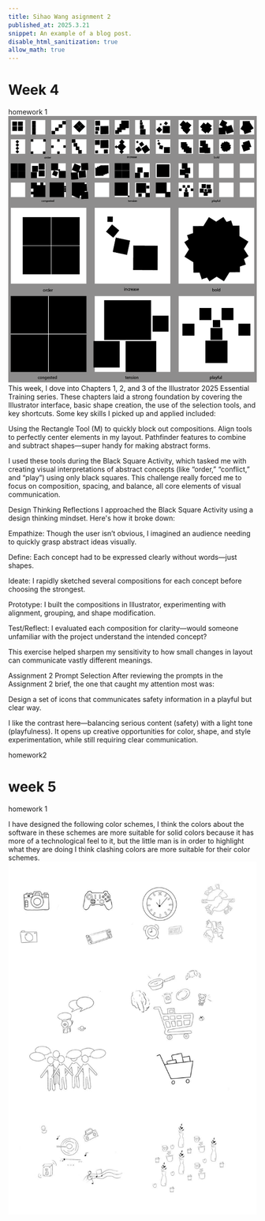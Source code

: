 ```yaml
---
title: Sihao Wang asignment 2
published_at: 2025.3.21
snippet: An example of a blog post.
disable_html_sanitization: true
allow_math: true
---
```

# Week 4
homework 1
![black square](<../static/1/Benny blacksquare (2).png>)
This week, I dove into Chapters 1, 2, and 3 of the Illustrator 2025 Essential Training series. These chapters laid a strong foundation by covering the Illustrator interface, basic shape creation, the use of the selection tools, and key shortcuts. Some key skills I picked up and applied included:

Using the Rectangle Tool (M) to quickly block out compositions.
Align tools to perfectly center elements in my layout.
Pathfinder features to combine and subtract shapes—super handy for making abstract forms.

I used these tools during the Black Square Activity, which tasked me with creating visual interpretations of abstract concepts (like “order,” “conflict,” and “play”) using only black squares. This challenge really forced me to focus on composition, spacing, and balance, all core elements of visual communication.

Design Thinking Reflections
I approached the Black Square Activity using a design thinking mindset. Here's how it broke down:

Empathize: Though the user isn’t obvious, I imagined an audience needing to quickly grasp abstract ideas visually.

Define: Each concept had to be expressed clearly without words—just shapes.

Ideate: I rapidly sketched several compositions for each concept before choosing the strongest.

Prototype: I built the compositions in Illustrator, experimenting with alignment, grouping, and shape modification.

Test/Reflect: I evaluated each composition for clarity—would someone unfamiliar with the project understand the intended concept?

This exercise helped sharpen my sensitivity to how small changes in layout can communicate vastly different meanings.

Assignment 2 Prompt Selection
After reviewing the prompts in the Assignment 2 brief, the one that caught my attention most was:

Design a set of icons that communicates safety information in a playful but clear way.

I like the contrast here—balancing serious content (safety) with a light tone (playfulness). It opens up creative opportunities for color, shape, and style experimentation, while still requiring clear communication.


homework2

# week 5

homework 1

I have designed the following color schemes, I think the colors about the software in these schemes are more suitable for solid colors because it has more of a technological feel to it, but the little man is in order to highlight what they are doing I think clashing colors are more suitable for their color schemes.
![script](../static/1/123.jpg)
